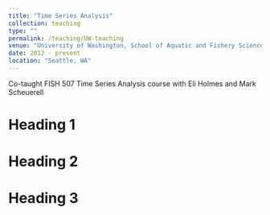 ```yaml
---
title: "Time Series Analysis"
collection: teaching
type: ""
permalink: /teaching/UW-teaching
venue: "University of Washington, School of Aquatic and Fishery Sciences"
date: 2012 - present
location: "Seattle, WA"
---
```


Co-taught FISH 507 Time Series Analysis course with Eli Holmes and Mark Scheuerell

Heading 1
======

Heading 2
======

Heading 3
======
